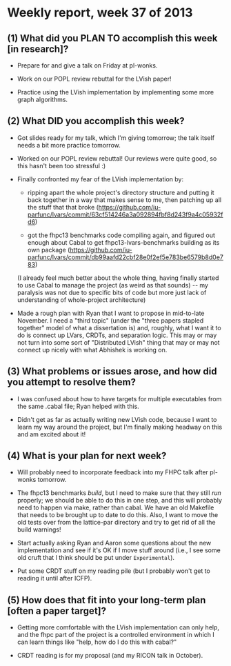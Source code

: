 # Weekly report, week 37 of 2013

## (1) What did you PLAN TO accomplish this week [in research]?

  * Prepare for and give a talk on Friday at pl-wonks.
	
  * Work on our POPL review rebuttal for the LVish paper!
	
  * Practice using the LVish implementation by implementing some more
    graph algorithms.

## (2) What DID you accomplish this week?

  * Got slides ready for my talk, which I'm giving tomorrow; the talk
    itself needs a bit more practice tomorrow.
	
  * Worked on our POPL review rebuttal!  Our reviews were quite good,
    so this hasn't been too stressful :)
  
  * Finally confronted my fear of the LVish implementation by:
  
      * ripping apart the whole project's directory structure and
        putting it back together in a way that makes sense to me, then
        patching up all the stuff that that broke
        (https://github.com/iu-parfunc/lvars/commit/63cf514246a3a092894fbf8d243f9a4c05932fd6)
		
	  * got the fhpc13 benchmarks code compiling again, and figured out
	    enough about Cabal to get fhpc13-lvars-benchmarks building as
	    its own package
	    (https://github.com/iu-parfunc/lvars/commit/db99aafd22cbf28e0f2ef5e783be6579b8d0e783)
		
    (I already feel much better about the whole thing, having finally
    started to use Cabal to manage the project (as weird as that
    sounds) -- my paralysis was not due to specific bits of code but
    more just lack of understanding of whole-project architecture)
   
  * Made a rough plan with Ryan that I want to propose in mid-to-late
    November.  I need a "third topic" (under the "three papers stapled
    together" model of what a dissertation is) and, roughly, what I
    want it to do is connect up LVars, CRDTs, and separation logic.
    This may or may not turn into some sort of "Distributed LVish"
    thing that may or may not connect up nicely with what Abhishek is
    working on.

## (3) What problems or issues arose, and how did you attempt to resolve them?

  * I was confused about how to have targets for multiple executables
    from the same .cabal file; Ryan helped with this.
	
  * Didn't get as far as actually writing new LVish code, because I
    want to learn my way around the project, but I'm finally making
    headway on this and am excited about it!

## (4) What is your plan for next week?

  * Will probably need to incorporate feedback into my FHPC talk after
    pl-wonks tomorrow.

  * The fhpc13 benchmarks *build*, but I need to make sure that they
    still *run* properly; we should be able to do this in one step,
    and this will probably need to happen via make, rather than cabal.
    We have an old Makefile that needs to be brought up to date to do
    this.  Also, I want to move the old tests over from the
    lattice-par directory and try to get rid of all the build
    warnings!
	
  * Start actually asking Ryan and Aaron some questions about the new
    implementation and see if it's OK if I move stuff around (i.e., I
    see some old cruft that I think should be put under
    `Experimental`).
	
  * Put some CRDT stuff on my reading pile (but I probably won't get
    to reading it until after ICFP).

## (5) How does that fit into your long-term plan [often a paper target]?

  * Getting more comfortable with the LVish implementation can only
    help, and the fhpc part of the project is a controlled environment
    in which I can learn things like "help, how do I do this with
    cabal?"
  
  * CRDT reading is for my proposal (and my RICON talk in October).
